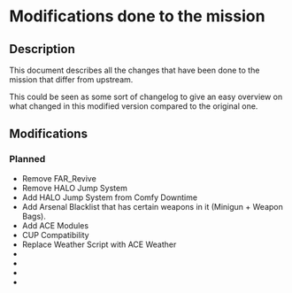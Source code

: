 # Modifications done to the mission

## Description
This document describes all the changes that have been done to the mission that differ from upstream.

This could be seen as some sort of changelog to give an easy overview on what changed in this modified version compared to the original one.

## Modifications

### Planned
* Remove FAR_Revive
* Remove HALO Jump System
* Add HALO Jump System from Comfy Downtime
* Add Arsenal Blacklist that has certain weapons in it (Minigun + Weapon Bags).
* Add ACE Modules
* CUP Compatibility
* Replace Weather Script with ACE Weather
* 
* 
* 
* 